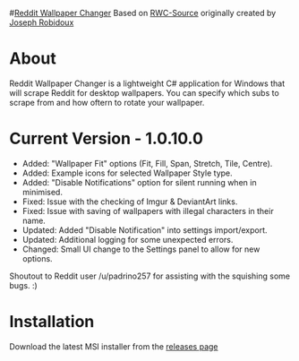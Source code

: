 #[Reddit Wallpaper Changer](https://www.reddit.com/r/rwallpaperchanger/)
Based on [RWC-Source](https://github.com/JosephRobidoux/RWC-Source) originally created by [Joseph Robidoux](https://github.com/JosephRobidoux)

# About
Reddit Wallpaper Changer is a lightweight C# application for Windows that will scrape Reddit for desktop wallpapers. You can specify which subs to scrape from and how oftern to rotate your wallpaper.

# Current Version - 1.0.10.0
- Added: "Wallpaper Fit" options (Fit, Fill, Span, Stretch, Tile, Centre).
- Added: Example icons for selected Wallpaper Style type. 
- Added: "Disable Notifications" option for silent running when in minimised. 
- Fixed: Issue with the checking of Imgur & DeviantArt links.
- Fixed: Issue with saving of wallpapers with illegal characters in their name. 
- Updated: Added "Disable Notification" into settings import/export.
- Updated: Additional logging for some unexpected errors. 
- Changed: Small UI change to the Settings panel to allow for new options. 

Shoutout to Reddit user /u/padrino257 for assisting with the squishing some bugs. :)

# Installation
Download the latest MSI installer from the [releases page](https://github.com/Rawns/Reddit-Wallpaper-Changer/releases)
